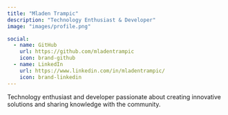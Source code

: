 ```yaml
---
title: "Mladen Trampic"
description: "Technology Enthusiast & Developer"
image: "images/profile.png"

social:
  - name: GitHub
    url: https://github.com/mladentrampic
    icon: brand-github
  - name: LinkedIn
    url: https://www.linkedin.com/in/mladentrampic/
    icon: brand-linkedin
---
```


Technology enthusiast and developer passionate about creating innovative solutions and sharing knowledge with the community.
